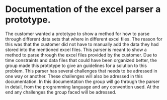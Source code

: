 # Documentation of the excel parser a prototype.

The customer wanted a prototype to show a method for how to parse through different data sets that where in different excel files. The reason for this was that the customer did not have to manually add the data they had stored into the mentioned excel files. This parser is meant to show a method to parse through the excel files provided by the customer. Due to time constraints and data files that could have been organized better, the group made this prototype to give an guidelines for a solution to this problem. This parser has several challenges that needs to be adressed in one way or another. These challenges will also be adressed in this documentation. In this documentation the group will go through the parser in detail, from the programming language and any convention used. At the end any challenges the group faced will be adressed. 

## 
